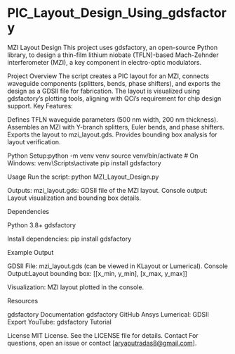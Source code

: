 # PIC_Layout_Design_Using_gdsfactory

MZI Layout Design
This project uses gdsfactory, an open-source Python library, to design a thin-film lithium niobate (TFLN)-based Mach-Zehnder interferometer (MZI), a key component in electro-optic modulators.

Project Overview
The script creates a PIC layout for an MZI, connects waveguide components (splitters, bends, phase shifters), and exports the design as a GDSII file for fabrication. The layout is visualized using gdsfactory’s plotting tools, aligning with QCi’s requirement for chip design support.
Key Features:

Defines TFLN waveguide parameters (500 nm width, 200 nm thickness).
Assembles an MZI with Y-branch splitters, Euler bends, and phase shifters.
Exports the layout to mzi_layout.gds.
Provides bounding box analysis for layout verification.

Python Setup:python -m venv venv
source venv/bin/activate  # On Windows: venv\Scripts\activate
pip install gdsfactory



Usage
Run the script:
python MZI_Layout_Design.py


Outputs:
mzi_layout.gds: GDSII file of the MZI layout.
Console output: Layout visualization and bounding box details.



Dependencies

Python 3.8+
gdsfactory

Install dependencies:
pip install gdsfactory

Example Output

GDSII File: mzi_layout.gds (can be viewed in KLayout or Lumerical).
Console Output:Layout bounding box: [[x_min, y_min], [x_max, y_max]]


Visualization: MZI layout plotted in the console.

Resources

gdsfactory Documentation
gdsfactory GitHub
Ansys Lumerical: GDSII Export
YouTube: gdsfactory Tutorial

License
MIT License. See the LICENSE file for details.
Contact
For questions, open an issue or contact [aryaputradas8@gmail.com].
